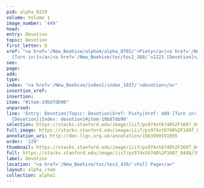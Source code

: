 ```yaml
---
pid: alpha_0229
volume: Volume 1
image_number: '449'
head: 
entry: Devotion
topic: Devotion
first_letter: D
xref: "<a href='/New_Beehive/alpha4/alpha_0702/'>Piety</a>|<a href='/New_Beehive/toc/toc2_119/'>489
  [Turn in!]</a>|<a href='/New_Beehive/toc/toc2_388/'>2223 [Devotion]</a>"
see: 
page: 
add: 
type: 
index: "<a href='/New_Beehive/index1/index_1037/'>devotion</a>"
insertion_xref: 
insertion: 
item: "#item-19bd7db90"
unparsed: 
line: 'Entry: Devotion|Topic: Devotion|Xref: Piety|Xref: 489 [Turn in!]|Xref: 2223
  [Devotion]|Index: devotion|#item-19bd7db90'
selection: https://stacks.stanford.edu/image/iiif/ps974xt6740%2F1607_0448/391,2915,3036,466/full/0/default.jpg
full_image: https://stacks.stanford.edu/image/iiif/ps974xt6740%2F1607_0448/full/full/0/default.jpg
annotation_uri: http://dev.llgc.org.uk/annotation/1563999191955
order: '229'
thumbnail: https://stacks.stanford.edu/image/iiif/ps974xt6740%2F1607_0448/391,2915,600,180/250,/0/default.jpg
full: https://stacks.stanford.edu/image/iiif/ps974xt6740%2F1607_0448/391,2915,3036,466/full/0/default.jpg
label: Devotion
location: "<a href='/New_Beehive/toc/toc1_439/'>Full Page</a>"
layout: alpha_item
collection: alpha1
---
```

